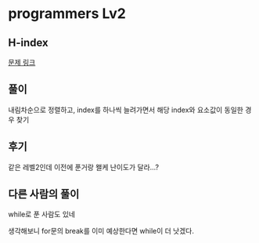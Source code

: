 # programmers Lv2

## H-index

[문제 링크](https://programmers.co.kr/learn/courses/30/lessons/42747##)

## 풀이

내림차순으로 정렬하고, index를 하나씩 늘려가면서 해당 index와 요소값이 동일한 경우 찾기

## 후기

같은 레벨2인데 이전에 푼거랑 왤케 난이도가 달라...? 

## 다른 사람의 풀이

while로 푼 사람도 있네

생각해보니 for문의 break를 이미 예상한다면 while이 더 낫겠다. 